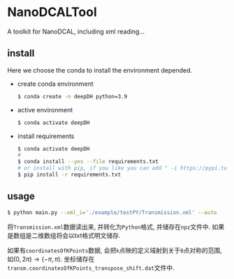 # NanoDCALTool
A toolkit for NanoDCAL, including xml reading...

## install

Here we choose the conda to install the environment depended.

- create conda environment

    ``` bash
    $ conda create -n deepDH python=3.9
    ```
- active environment

    ``` bash
    $ conda activate deepDH
    ```
- install requirements
    ``` bash
    $ conda activate deepDH
    # 
    $ conda install --yes --file requirements.txt
    # or install with pip, if you like you can add " -i https://pypi.tuna.tsinghua.edu.cn/simple" to use a mirror in China
    $ pip install -r requirements.txt 
    ```

## usage
``` bash
$ python main.py --xml_i='./example/testPY/Transmission.xml' --auto
```

将`Transmission.xml`数据读出来, 并转化为`Python`格式, 并储存在`npz`文件中. 
如果是数组是二维数组将会以txt格式明文储存.

如果有`coordinatesOfKPoints`数据, 会把`k`点映的定义域射到关于`0`点对称的范围, 
如$(0,2 \pi) \to (-\pi,\pi)$. 坐标储存在`transm.coordinatesOfKPoints_transpose_shift.dat`文件中.



